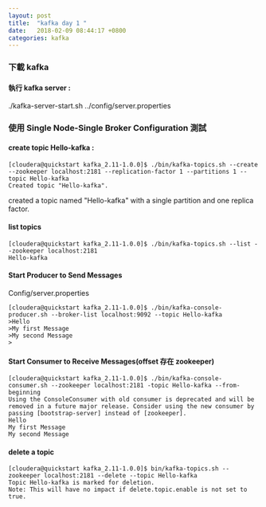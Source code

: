 ```yaml
---
layout: post
title:  "kafka day 1 "
date:   2018-02-09 08:44:17 +0800
categories: kafka
---
```


### 下載 kafka

#### 執行 kafka server :  
./kafka-server-start.sh ../config/server.properties

### 使用 Single Node-Single Broker Configuration 測試

#### create topic Hello-kafka : 

```console
[cloudera@quickstart kafka_2.11-1.0.0]$ ./bin/kafka-topics.sh --create --zookeeper localhost:2181 --replication-factor 1 --partitions 1 --topic Hello-kafka
Created topic "Hello-kafka".
```
created a topic named "Hello-kafka" with a single partition and one replica factor.

#### list topics

```console
[cloudera@quickstart kafka_2.11-1.0.0]$ ./bin/kafka-topics.sh --list --zookeeper localhost:2181
Hello-kafka
```

#### Start Producer to Send Messages

Config/server.properties

```console
[cloudera@quickstart kafka_2.11-1.0.0]$ ./bin/kafka-console-producer.sh --broker-list localhost:9092 --topic Hello-kafka
>Hello
>My first Message
>My second Message
>

```

#### Start Consumer to Receive Messages(offset 存在 zookeeper)

```console
[cloudera@quickstart kafka_2.11-1.0.0]$ ./bin/kafka-console-consumer.sh --zookeeper localhost:2181 -topic Hello-kafka --from-beginning
Using the ConsoleConsumer with old consumer is deprecated and will be removed in a future major release. Consider using the new consumer by passing [bootstrap-server] instead of [zookeeper].
Hello
My first Message
My second Message
```
#### delete a topic

```console
[cloudera@quickstart kafka_2.11-1.0.0]$ bin/kafka-topics.sh --zookeeper localhost:2181 --delete --topic Hello-kafka
Topic Hello-kafka is marked for deletion.
Note: This will have no impact if delete.topic.enable is not set to true.
```



